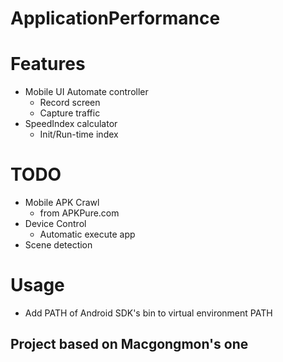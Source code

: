 # ApplicationPerformance

# Features
- Mobile UI Automate controller
  - Record screen
  - Capture traffic
- SpeedIndex calculator
  - Init/Run-time index

# TODO
- Mobile APK Crawl
  - from APKPure.com
- Device Control
  - Automatic execute app
- Scene detection

# Usage
- Add PATH of Android SDK's bin to virtual environment PATH

## Project based on Macgongmon's one
